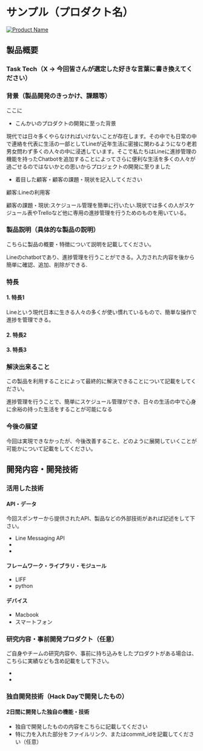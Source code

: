# サンプル（プロダクト名）

[![Product Name](image.png)](https://www.youtube.com/watch?v=G5rULR53uMk)

## 製品概要
### Task Tech（X → 今回皆さんが選定した好きな言葉に書き換えてください）

### 背景（製品開発のきっかけ、課題等）
ここに
- こんかいのプロダクトの開発に至った背景

現代では日々多くやらなければいけないことが存在します。その中でも日常の中で連絡を代表に生活の一部としてLineが近年生活に密接に関わるようになり老若男女問わず多くの人々の中に浸透しています。そこで私たちはLineに進捗管理の機能を持ったChatbotを追加することによってさらに便利な生活を多くの人々が過ごせるのではないかとの思いからプロジェクトの開発に至りました

- 着目した顧客・顧客の課題・現状を記入してください

顧客:Lineの利用客

顧客の課題・現状:スケジュール管理を簡単に行いたい.現状では多くの人がスケジュール表やTrelloなど他に専用の進捗管理を行うためのものを用いている。
### 製品説明（具体的な製品の説明）
こちらに製品の概要・特徴について説明を記載してください。

Lineのchatbotであり、進捗管理を行うことができる。入力された内容を後から簡単に確認、追加、削除ができる.


### 特長

#### 1. 特長1
Lineという現代日本に生きる人々の多くが使い慣れているもので、簡単な操作で進捗を管理できる。
#### 2. 特長2

#### 3. 特長3

### 解決出来ること
この製品を利用することによって最終的に解決できることについて記載をしてください。

進捗管理を行うことで、簡単にスケジュール管理ができ、日々の生活の中で心身に余裕の持った生活をすることが可能になる
### 今後の展望
今回は実現できなかったが、今後改善すること、どのように展開していくことが可能かについて記載をしてください。


## 開発内容・開発技術
### 活用した技術
#### API・データ
今回スポンサーから提供されたAPI、製品などの外部技術があれば記述をして下さい。

* Line Messaging API
* 
* 

#### フレームワーク・ライブラリ・モジュール
* LIFF
* python

#### デバイス
* Macbook
* スマートフォン

### 研究内容・事前開発プロダクト（任意）
ご自身やチームの研究内容や、事前に持ち込みをしたプロダクトがある場合は、こちらに実績なども含め記載をして下さい。

* 
* 


### 独自開発技術（Hack Dayで開発したもの）
#### 2日間に開発した独自の機能・技術
* 独自で開発したものの内容をこちらに記載してください
* 特に力を入れた部分をファイルリンク、またはcommit_idを記載してください（任意）
